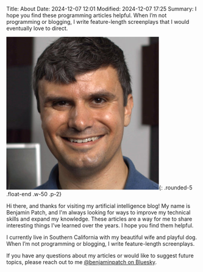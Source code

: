 Title: About
Date: 2024-12-07 12:01
Modified: 2024-12-07 17:25
Summary: I hope you find these programming articles helpful. When I’m not programming or blogging, I write feature-length screenplays that I would eventually love to direct.

![Photo of Benjamin Patch](/images/benjamin-patch-400x400-2019.jpg "Benjamin Patch"){: .rounded-5 .float-end .w-50 .p-2}

Hi there, and thanks for visiting my artificial intelligence blog! My name is Benjamin Patch, and I'm always looking for ways to improve my technical skills and expand my knowledge. These articles are a way for me to share interesting things I’ve learned over the years. I hope you find them helpful.

I currently live in Southern California with my beautiful wife and playful dog. When I’m not programming or blogging, I write feature-length screenplays.

If you have any questions about my articles or would like to suggest future topics, please reach out to me [@benjaminpatch on Bluesky](https://bsky.app/profile/benjaminpatch.bsky.social).